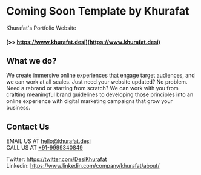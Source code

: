 Coming Soon Template by Khurafat
========


Khurafat's Portfolio Website
#### [>> https://www.khurafat.desi](https://www.khurafat.desi)


## What we do?

We create immersive online experiences that engage target audiences, and we can work at all scales. Just need your website updated? No problem. Need a rebrand or starting from scratch? We can work with you from crafting meaningful brand guidelines to developing those principles into an online experience with digital marketing campaigns that grow your business.

## Contact Us

EMAIL US AT <a href="mailto:hello@khurafat.desi">hello@khurafat.desi</a><br>
CALL US AT <a href="tel:+919999340849">+91-9999340849</a>


Twitter: <a href="https://twitter.com/DesiKhurafat">https://twitter.com/DesiKhurafat</a><br>
Linkedin: <a href="https://www.linkedin.com/company/khurafat/about/">https://www.linkedin.com/company/khurafat/about/</a>
